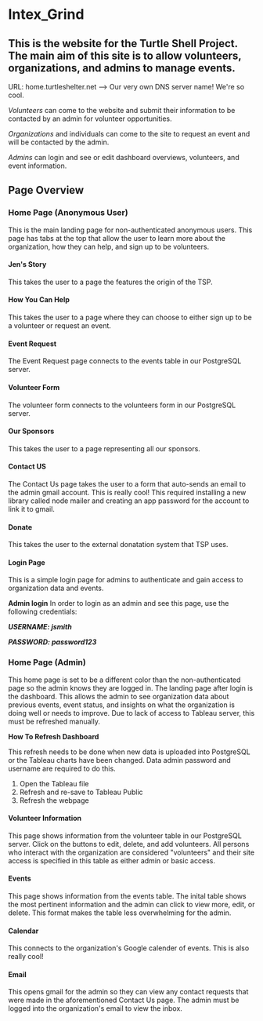 # Intex_Grind

## This is the website for the Turtle Shell Project. The main aim of this site is to allow volunteers, organizations, and admins to manage events.

URL: home.turtleshelter.net --> Our very own DNS server name! We're so cool.

*Volunteers* can come to the website and submit their information to be contacted by an admin for volunteer opportunities.

*Organizations* and individuals can come to the site to request an event and will be contacted by the admin.

*Admins* can login and see or edit dashboard overviews, volunteers, and event information.

## Page Overview

### Home Page (Anonymous User)

This is the main landing page for non-authenticated anonymous users. This page has tabs at the top that allow the user to learn more about the organization, how they can help, and sign up to be volunteers.

#### Jen's Story

This takes the user to a page the features the origin of the TSP.

#### How You Can Help

This takes the user to a page where they can choose to either sign up to be a volunteer or request an event.

  #### Event Request

  The Event Request page connects to the events table in our PostgreSQL server. 

  #### Volunteer Form

  The volunteer form connects to the volunteers form in our PostgreSQL server.

#### Our Sponsors

This takes the user to a page representing all our sponsors.

#### Contact US

The Contact Us page takes the user to a form that auto-sends an email to the admin gmail account. This is really cool!
This required installing a new library called node mailer and creating an app password for the account to link it to gmail.

#### Donate

This takes the user to the external donatation system that TSP uses.

#### Login Page 

This is a simple login page for admins to authenticate and gain access to organization data and events.

**Admin login** 
In order to login as an admin and see this page, use the following credentials:

  ***USERNAME: jsmith***
  
  ***PASSWORD: password123***

### Home Page (Admin)

This home page is set to be a different color than the non-authenticated page so the admin knows they are logged in. The landing page after login is the dashboard. This allows the admin to see organization data about previous events, event status, and insights on what the organization is doing well or needs to improve. Due to lack of access to Tableau server, this must be refreshed manually.

**How To Refresh Dashboard**

This refresh needs to be done when new data is uploaded into PostgreSQL or the Tableau charts have been changed. Data admin password and username are required to do this.

1. Open the Tableau file
2. Refresh and re-save to Tableau Public
3. Refresh the webpage

#### Volunteer Information

This page shows information from the volunteer table in our PostgreSQL server. Click on the buttons to edit, delete, and add volunteers. All persons who interact with the organization are considered "volunteers" and their site access is specified in this table as either admin or basic access.

#### Events

This page shows information from the events table. The inital table shows the most pertinent information and the admin can click to view more, edit, or delete. This format makes the table less overwhelming for the admin.

#### Calendar

This connects to the organization's Google calender of events. This is also really cool!

#### Email

This opens gmail for the admin so they can view any contact requests that were made in the aforementioned Contact Us page. The admin must be logged into the organization's email to view the inbox. 




